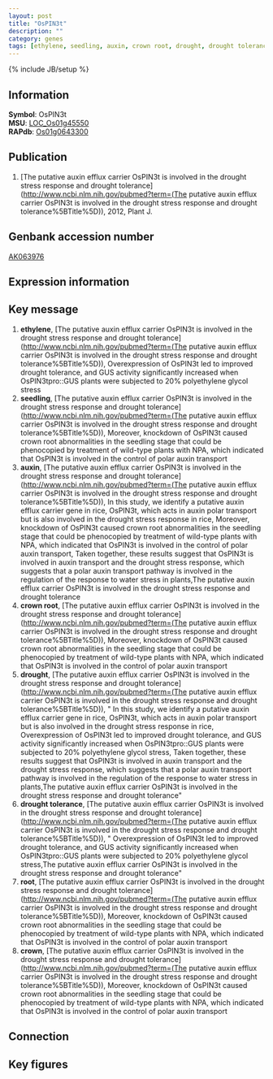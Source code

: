 ```yaml
---
layout: post
title: "OsPIN3t"
description: ""
category: genes
tags: [ethylene, seedling, auxin, crown root, drought, drought tolerance, root, crown, Gene]
---
```

{% include JB/setup %}

## Information
__Symbol__: OsPIN3t  
__MSU__: [LOC_Os01g45550](http://rice.plantbiology.msu.edu/cgi-bin/ORF_infopage.cgi?orf=LOC_Os01g45550)  
__RAPdb__: [Os01g0643300](http://rapdb.dna.affrc.go.jp/viewer/gbrowse_details/irgsp1?name=Os01g0643300)  

## Publication
1. [The putative auxin efflux carrier OsPIN3t is involved in the drought stress response and drought tolerance](http://www.ncbi.nlm.nih.gov/pubmed?term=(The putative auxin efflux carrier OsPIN3t is involved in the drought stress response and drought tolerance%5BTitle%5D)), 2012, Plant J.

## Genbank accession number
[AK063976](http://www.ncbi.nlm.nih.gov/nuccore/AK063976)

## Expression information

## Key message
1. __ethylene__, [The putative auxin efflux carrier OsPIN3t is involved in the drought stress response and drought tolerance](http://www.ncbi.nlm.nih.gov/pubmed?term=(The putative auxin efflux carrier OsPIN3t is involved in the drought stress response and drought tolerance%5BTitle%5D)),  Overexpression of OsPIN3t led to improved drought tolerance, and GUS activity significantly increased when OsPIN3tpro::GUS plants were subjected to 20% polyethylene glycol stress
2. __seedling__, [The putative auxin efflux carrier OsPIN3t is involved in the drought stress response and drought tolerance](http://www.ncbi.nlm.nih.gov/pubmed?term=(The putative auxin efflux carrier OsPIN3t is involved in the drought stress response and drought tolerance%5BTitle%5D)),  Moreover, knockdown of OsPIN3t caused crown root abnormalities in the seedling stage that could be phenocopied by treatment of wild-type plants with NPA, which indicated that OsPIN3t is involved in the control of polar auxin transport
3. __auxin__, [The putative auxin efflux carrier OsPIN3t is involved in the drought stress response and drought tolerance](http://www.ncbi.nlm.nih.gov/pubmed?term=(The putative auxin efflux carrier OsPIN3t is involved in the drought stress response and drought tolerance%5BTitle%5D)),  In this study, we identify a putative auxin efflux carrier gene in rice, OsPIN3t, which acts in auxin polar transport but is also involved in the drought stress response in rice, Moreover, knockdown of OsPIN3t caused crown root abnormalities in the seedling stage that could be phenocopied by treatment of wild-type plants with NPA, which indicated that OsPIN3t is involved in the control of polar auxin transport, Taken together, these results suggest that OsPIN3t is involved in auxin transport and the drought stress response, which suggests that a polar auxin transport pathway is involved in the regulation of the response to water stress in plants,The putative auxin efflux carrier OsPIN3t is involved in the drought stress response and drought tolerance
4. __crown root__, [The putative auxin efflux carrier OsPIN3t is involved in the drought stress response and drought tolerance](http://www.ncbi.nlm.nih.gov/pubmed?term=(The putative auxin efflux carrier OsPIN3t is involved in the drought stress response and drought tolerance%5BTitle%5D)),  Moreover, knockdown of OsPIN3t caused crown root abnormalities in the seedling stage that could be phenocopied by treatment of wild-type plants with NPA, which indicated that OsPIN3t is involved in the control of polar auxin transport
5. __drought__, [The putative auxin efflux carrier OsPIN3t is involved in the drought stress response and drought tolerance](http://www.ncbi.nlm.nih.gov/pubmed?term=(The putative auxin efflux carrier OsPIN3t is involved in the drought stress response and drought tolerance%5BTitle%5D)), " In this study, we identify a putative auxin efflux carrier gene in rice, OsPIN3t, which acts in auxin polar transport but is also involved in the drought stress response in rice, Overexpression of OsPIN3t led to improved drought tolerance, and GUS activity significantly increased when OsPIN3tpro::GUS plants were subjected to 20% polyethylene glycol stress, Taken together, these results suggest that OsPIN3t is involved in auxin transport and the drought stress response, which suggests that a polar auxin transport pathway is involved in the regulation of the response to water stress in plants,The putative auxin efflux carrier OsPIN3t is involved in the drought stress response and drought tolerance"
6. __drought tolerance__, [The putative auxin efflux carrier OsPIN3t is involved in the drought stress response and drought tolerance](http://www.ncbi.nlm.nih.gov/pubmed?term=(The putative auxin efflux carrier OsPIN3t is involved in the drought stress response and drought tolerance%5BTitle%5D)), " Overexpression of OsPIN3t led to improved drought tolerance, and GUS activity significantly increased when OsPIN3tpro::GUS plants were subjected to 20% polyethylene glycol stress,The putative auxin efflux carrier OsPIN3t is involved in the drought stress response and drought tolerance"
7. __root__, [The putative auxin efflux carrier OsPIN3t is involved in the drought stress response and drought tolerance](http://www.ncbi.nlm.nih.gov/pubmed?term=(The putative auxin efflux carrier OsPIN3t is involved in the drought stress response and drought tolerance%5BTitle%5D)),  Moreover, knockdown of OsPIN3t caused crown root abnormalities in the seedling stage that could be phenocopied by treatment of wild-type plants with NPA, which indicated that OsPIN3t is involved in the control of polar auxin transport
8. __crown__, [The putative auxin efflux carrier OsPIN3t is involved in the drought stress response and drought tolerance](http://www.ncbi.nlm.nih.gov/pubmed?term=(The putative auxin efflux carrier OsPIN3t is involved in the drought stress response and drought tolerance%5BTitle%5D)),  Moreover, knockdown of OsPIN3t caused crown root abnormalities in the seedling stage that could be phenocopied by treatment of wild-type plants with NPA, which indicated that OsPIN3t is involved in the control of polar auxin transport

## Connection

## Key figures


